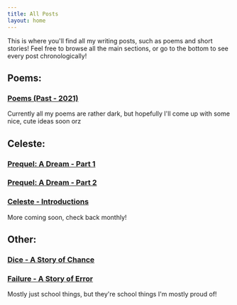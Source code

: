```yaml
---
title: All Posts
layout: home
---
```

This is where you'll find all my writing posts, such as poems and short stories! Feel free to browse all the main sections, or go to the bottom to see every post chronologically!

## Poems: ##

### [Poems (Past - 2021)](/poetry/2021/01/01/2021poems) ###
Currently all my poems are rather dark, but hopefully I'll come up with some nice, cute ideas soon orz

## Celeste: ##

### [Prequel: A Dream - Part 1](/celeste/2020/07/07/dream-pt-1) ###
### [Prequel: A Dream - Part 2](/celeste/2020/07/31/dream-pt-2) ###
### [Celeste - Introductions](/celeste/2020/09/27/introductions) ###
More coming soon, check back monthly!

## Other: ##

### [Dice - A Story of Chance](/prose/2020/11/30/dice) ###
### [Failure - A Story of Error](/prose/2020/03/19/failure) ###
Mostly just school things, but they're school things I'm mostly proud of!
